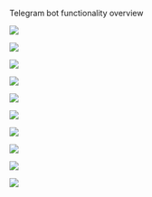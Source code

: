 ﻿
Telegram bot functionality overview

![](Aspose.Words.891cbf96-722b-4f04-8f36-a3e41c417c16.001.png)

![](Aspose.Words.891cbf96-722b-4f04-8f36-a3e41c417c16.002.png)

![](Aspose.Words.891cbf96-722b-4f04-8f36-a3e41c417c16.003.png)

![](Aspose.Words.891cbf96-722b-4f04-8f36-a3e41c417c16.004.png)

![](Aspose.Words.891cbf96-722b-4f04-8f36-a3e41c417c16.005.png)

![](Aspose.Words.891cbf96-722b-4f04-8f36-a3e41c417c16.006.png)

![](Aspose.Words.891cbf96-722b-4f04-8f36-a3e41c417c16.007.png)

![](Aspose.Words.891cbf96-722b-4f04-8f36-a3e41c417c16.008.png)

![](Aspose.Words.891cbf96-722b-4f04-8f36-a3e41c417c16.009.png)

![](Aspose.Words.891cbf96-722b-4f04-8f36-a3e41c417c16.010.png)


